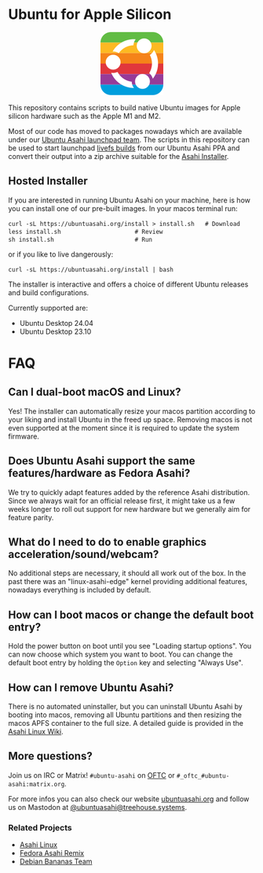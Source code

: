 # Ubuntu for Apple Silicon

<p align="center">
  <img src="https://github.com/UbuntuAsahi/media/blob/main/logo/logo-128.png" alt="Ubuntu Asahi Logo" />
</p>

This repository contains scripts to build native Ubuntu images for Apple
silicon hardware such as the Apple M1 and M2.

Most of our code has moved to
packages nowadays which are available under our
[Ubuntu Asahi launchpad team](https://launchpad.net/~ubuntu-asahi).
The scripts in this repository can be used to start launchpad
[livefs builds](https://dev.launchpad.net/Soyuz/LiveFilesystems) from
our Ubuntu Asahi PPA and convert their output into a zip archive suitable
for the [Asahi Installer](https://github.com/AsahiLinux/asahi-installer).

## Hosted Installer

If you are interested in running Ubuntu Asahi on your machine, here is how you
can install one of our pre-built images. In your macos terminal run:

```
curl -sL https://ubuntuasahi.org/install > install.sh	# Download
less install.sh						# Review
sh install.sh						# Run
```

or if you like to live dangerously:

```
curl -sL https://ubuntuasahi.org/install | bash
```

The installer is interactive and offers a choice of different Ubuntu releases and
build configurations.

Currently supported are:

- Ubuntu Desktop 24.04
- Ubuntu Desktop 23.10

# FAQ

## Can I dual-boot macOS and Linux?

Yes! The installer can automatically resize your macos partition according to
your liking and install Ubuntu in the freed up space.
Removing macos is not even supported at the moment since it is required
to update the system firmware.

## Does Ubuntu Asahi support the same features/hardware as Fedora Asahi?

We try to quickly adapt features added by the reference Asahi distribution.
Since we always wait for an official release first, it might take us a few
weeks longer to roll out support for new hardware but we generally aim for
feature parity.

## What do I need to do to enable graphics acceleration/sound/webcam?

No additional steps are necessary, it should all work out of the box.
In the past there was an "linux-asahi-edge" kernel providing additional
features, nowadays everything is included by default.

## How can I boot macos or change the default boot entry?

Hold the power button on boot until you see "Loading startup options". You can
now choose which system you want to boot. You can change the default boot entry
by holding the `Option` key and selecting "Always Use".

## How can I remove Ubuntu Asahi?

There is no automated uninstaller, but you can uninstall Ubuntu Asahi by booting
into macos, removing all Ubuntu partitions and then resizing the macos APFS
container to the full size.
A detailed guide is provided in the
[Asahi Linux Wiki](https://github.com/AsahiLinux/docs/wiki/Partitioning-cheatsheet).

## More questions?

Join us on IRC or Matrix!
`#ubuntu-asahi` on [OFTC](https://www.oftc.net/) or `#_oftc_#ubuntu-asahi:matrix.org`.

For more infos you can also check our website [ubuntuasahi.org](https://ubuntuasahi.org)
and follow us on Mastodon at
[@ubuntuasahi@treehouse.systems](https://social.treehouse.systems/@ubuntuasahi).

### Related Projects

- [Asahi Linux](https://asahilinux.org/)
- [Fedora Asahi Remix](https://fedora-asahi-remix.org/)
- [Debian Bananas Team](https://wiki.debian.org/Teams/Bananas)
